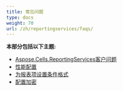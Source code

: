 ```yaml
---
title: 常见问题
type: docs
weight: 70
url: /zh/reportingservices/faqs/
---
```


**本部分包括以下主题:** 
- [Aspose.Cells.ReportingServices客户问题](/cells/zh/reportingservices/aspose-cells-reportingservices-client-issues/)
- [性能配置](/cells/zh/reportingservices/performance-configuration/)
- [为报表项设置条件格式](/cells/zh/reportingservices/setting-conditional-formatting-for-report-item/)
- [配置加密](/cells/zh/reportingservices/configuring-encryption/)
